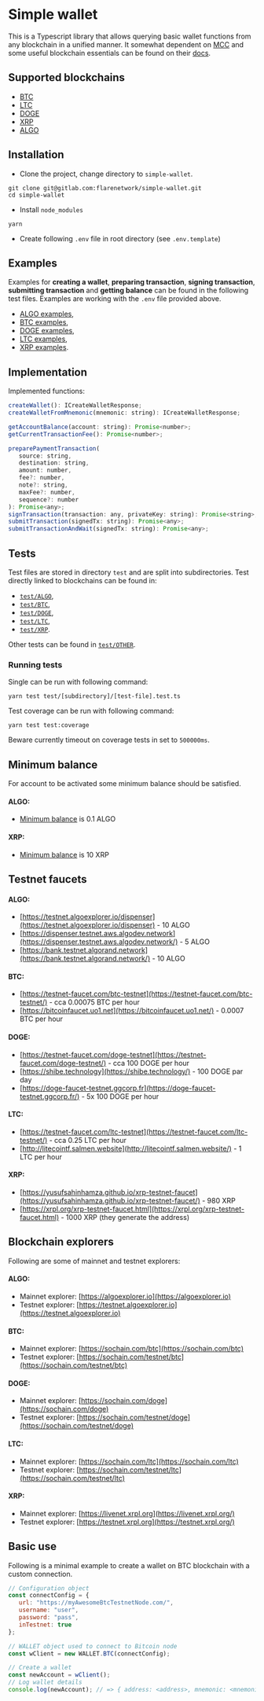 # Simple wallet

This is a Typescript library that allows querying basic wallet functions from any blockchain in a unified manner. It somewhat dependent on [MCC](https://github.com/flare-foundation/multi-chain-client) and some useful blockchain essentials can be found on their [docs](https://github.com/flare-foundation/multi-chain-client/blob/main/docs/README.md).

## Supported blockchains

- [BTC](https://developer.bitcoin.org/index.html)
- [LTC](https://litecoin.org/)
- [DOGE](https://dogecoin.com/)
- [XRP](https://xrpl.org/docs.html)
- [ALGO](https://developer.algorand.org/docs/)

## Installation

- Clone the project, change directory to `simple-wallet`.

```
git clone git@gitlab.com:flarenetwork/simple-wallet.git
cd simple-wallet
```

- Install `node_modules`

```
yarn
```

- Create following `.env` file in root directory (see `.env.template`)

## Examples

Examples for **creating a wallet**, **preparing transaction**, **signing transaction**, **submitting transaction** and **getting balance** can be found in the following test files. Examples are working with the `.env` file provided above.


- [ALGO examples](./test/ALGO/wallet.test.ts),
- [BTC examples](./test/BTC/wallet.test.ts),
- [DOGE examples](./test/DOGE/wallet.test.ts),
- [LTC examples](./test/LTC/wallet.test.ts),
- [XRP examples](./test/XRP/wallet.test.ts).

## Implementation

Implemented functions:

```javascript
createWallet(): ICreateWalletResponse;
createWalletFromMnemonic(mnemonic: string): ICreateWalletResponse;

getAccountBalance(account: string): Promise<number>;
getCurrentTransactionFee(): Promise<number>;

preparePaymentTransaction(
   source: string,
   destination: string,
   amount: number,
   fee?: number,
   note?: string,
   maxFee?: number,
   sequence?: number
): Promise<any>;
signTransaction(transaction: any, privateKey: string): Promise<string>;
submitTransaction(signedTx: string): Promise<any>;
submitTransactionAndWait(signedTx: string): Promise<any>;
```

## Tests

Test files are stored in directory `test` and are split into subdirectories. Test directly linked to blockchains can be found in:

- [`test/ALGO`](./test/ALGO),
- [`test/BTC`](./test/BTC),
- [`test/DOGE`](./test/DOGE),
- [`test/LTC`](./test/LTC),
- [`test/XRP`](./test/XRP).

Other tests can be found in [`test/OTHER`](./test/OTHER).

### Running tests

Single can be run with following command:

```
yarn test test/[subdirectory]/[test-file].test.ts
```

Test coverage can be run with following command:

```
yarn test test:coverage
```
Beware currently timeout on coverage tests in set to ```500000ms```.

## Minimum balance

For account to be activated some minimum balance should be satisfied.

#### ALGO:
- [Minimum balance](https://developer.algorand.org/docs/get-details/accounts/#minimum-balance) is 0.1 ALGO


#### XRP:
- [Minimum balance](https://xrpl.org/accounts.html) is 10 XRP

## Testnet faucets

#### ALGO:
- [https://testnet.algoexplorer.io/dispenser](https://testnet.algoexplorer.io/dispenser) - 10 ALGO
- [https://dispenser.testnet.aws.algodev.network](https://dispenser.testnet.aws.algodev.network/) - 5 ALGO
- [https://bank.testnet.algorand.network](https://bank.testnet.algorand.network/) - 10 ALGO

#### BTC:
- [https://testnet-faucet.com/btc-testnet](https://testnet-faucet.com/btc-testnet/) - cca 0.00075 BTC per hour
- [https://bitcoinfaucet.uo1.net](https://bitcoinfaucet.uo1.net/) - 0.0007 BTC per hour

#### DOGE:
- [https://testnet-faucet.com/doge-testnet](https://testnet-faucet.com/doge-testnet/) - cca 100 DOGE per hour
- [https://shibe.technology](https://shibe.technology/) - 100 DOGE par day
- [https://doge-faucet-testnet.ggcorp.fr](https://doge-faucet-testnet.ggcorp.fr/) - 5x 100 DOGE per hour

#### LTC:
- [https://testnet-faucet.com/ltc-testnet](https://testnet-faucet.com/ltc-testnet/) - cca 0.25 LTC per hour
- [http://litecointf.salmen.website](http://litecointf.salmen.website/) - 1 LTC per hour

#### XRP:
- [https://yusufsahinhamza.github.io/xrp-testnet-faucet](https://yusufsahinhamza.github.io/xrp-testnet-faucet/) - 980 XRP
- [https://xrpl.org/xrp-testnet-faucet.html](https://xrpl.org/xrp-testnet-faucet.html) - 1000 XRP (they generate the address)

## Blockchain explorers
Following are some of mainnet and testnet explorers:

#### ALGO:
- Mainnet explorer: [https://algoexplorer.io](https://algoexplorer.io)
- Testnet explorer: [https://testnet.algoexplorer.io](https://testnet.algoexplorer.io)

#### BTC:
- Mainnet explorer: [https://sochain.com/btc](https://sochain.com/btc)
- Testnet explorer: [https://sochain.com/testnet/btc](https://sochain.com/testnet/btc)

#### DOGE:
- Mainnet explorer: [https://sochain.com/doge](https://sochain.com/doge)
- Testnet explorer: [https://sochain.com/testnet/doge](https://sochain.com/testnet/doge)

#### LTC:
- Mainnet explorer: [https://sochain.com/ltc](https://sochain.com/ltc)
- Testnet explorer: [https://sochain.com/testnet/ltc](https://sochain.com/testnet/ltc)

#### XRP:
- Mainnet explorer: [https://livenet.xrpl.org](https://livenet.xrpl.org/)
- Testnet explorer: [https://testnet.xrpl.org](https://testnet.xrpl.org/)

## Basic use

Following is a minimal example to create a wallet on BTC blockchain with a custom connection.

```javascript
// Configuration object
const connectConfig = {
   url: "https://myAwesomeBtcTestnetNode.com/",
   username: "user",
   password: "pass",
   inTestnet: true
};

// WALLET object used to connect to Bitcoin node
const wClient = new WALLET.BTC(connectConfig);

// Create a wallet
const newAccount = wClient();
// Log wallet details
console.log(newAccount); // => { address: <address>, mnemonic: <mnemonic>, privateKey: <privateKey>, publicKey: <publicKey> }
```

